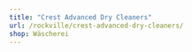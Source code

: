 ```yaml
---
title: "Crest Advanced Dry Cleaners"
url: /rockville/crest-advanced-dry-cleaners/
shop: Wäscherei
---
```

